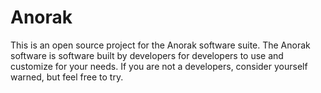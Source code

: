 # Anorak

This is an open source project for the Anorak software suite. The Anorak software is software built by developers for developers to use and customize for your needs. If you are not a developers, consider yourself warned, but feel free to try.


